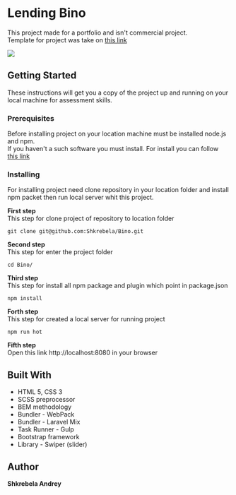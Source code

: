 # Lending Bino
This project made for a portfolio and isn't commercial project.<br> 
Template for project was take on [this link](https://www.behance.net/gallery/28954423/Freebie-Bino-Landing-Page-PSD-Template)

![](https://github.com/Shkrebela/TEST/blob/master/ezgif.com-resize%20(1).gif?raw=true)

## Getting Started
These instructions will get you a copy of the project up and running on your local machine for assessment skills.

### Prerequisites
Before installing project on your location machine must be installed node.js and npm.<br>
If you haven't a such software you must install. For install you can follow [this link](https://nodejs.org/uk/download/package-manager/)

### Installing
For installing project need clone repository in your location folder and install npm packet then run local server whit this project. 

**First step**<br> 
This step for clone project of repository to location folder
```
git clone git@github.com:Shkrebela/Bino.git
```
**Second step**<br> 
This step for enter the project folder
```
cd Bino/
```
**Third step**<br> 
This step for install all npm package and plugin which point in package.json
```
npm install
```
**Forth step**<br>
This step for created a local server for running project
```
npm run hot 
```
**Fifth step**<br>
Open this link http://localhost:8080 in your browser

## Built With

* HTML 5, CSS 3
* SCSS preprocessor
* BEM methodology
* Bundler - WebPack
* Bundler - Laravel Mix
* Task Runner - Gulp
* Bootstrap framework
* Library - Swiper (slider)

## Author
**Shkrebela Andrey** 
